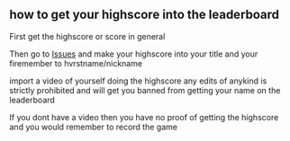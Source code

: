 ## how to get your highscore into the leaderboard

First get the highscore or score in general

Then go to [Issues](https://github.com/MeetPing/jpeli/issues/new?body=-%20[x]%20have%20read%20the%20https://meetping.github.io/jpeli/highscore%20%0D-%20[x]%20have%20made%20a%20video%20of%20me%20doing%20) and make your highscore into your title and your firemember to hvrstname/nickname

import a video of yourself doing the highscore any edits of anykind is strictly prohibited and will get you banned from getting your name on the leaderboard

If you dont have a video then you have no proof of getting the highscore and you would remember to record the game

